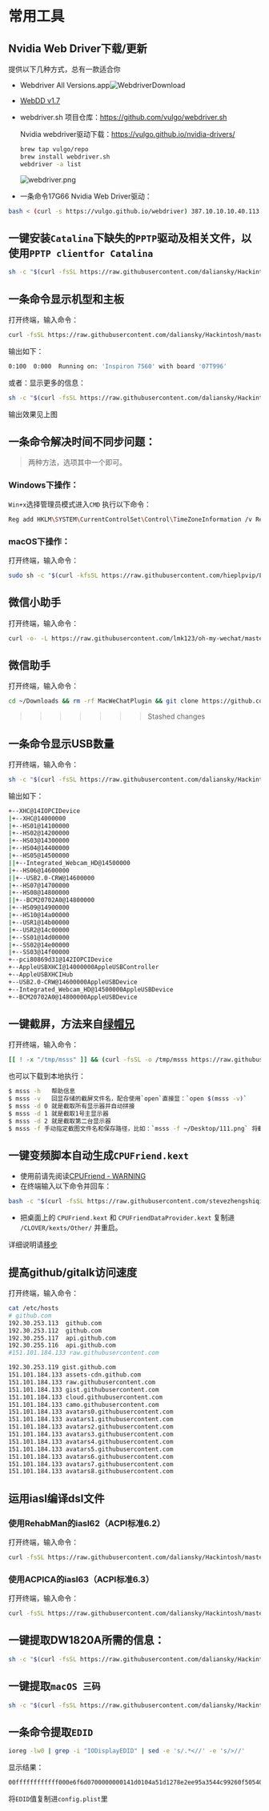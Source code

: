 # 常用工具

## Nvidia Web Driver下载/更新

提供以下几种方式，总有一款适合你

- Webdriver All Versions.app![WebdriverDownload](WebdriverDownload.png)

- [WebDD v1.7](WebDD.command)

- webdriver.sh 项目仓库：<https://github.com/vulgo/webdriver.sh>

  Nvidia webdriver驱动下载：<https://vulgo.github.io/nvidia-drivers/>

  ```bash
  brew tap vulgo/repo
  brew install webdriver.sh
  webdriver -a list
  ```

  ![webdriver.png](webdriver.png)

- 一条命令17G66 Nvidia Web Driver驱动：

```bash
bash < (curl -s https://vulgo.github.io/webdriver) 387.10.10.10.40.113
```

## 一键安装`Catalina`下缺失的`PPTP`驱动及相关文件，以使用`PPTP clientfor Catalina`

```bash
sh -c "$(curl -fsSL https://raw.githubusercontent.com/daliansky/Hackintosh/master/Tools/PPTP_for_Catalina.sh)"
```



## 一条命令显示机型和主板

打开终端，输入命令：

```bash
curl -fsSL https://raw.githubusercontent.com/daliansky/Hackintosh/master/Tools/bdmesg -o /tmp/bdmesg && chmod +x /tmp/bdmesg && sh -c /tmp/bdmesg | grep Running
```

输出如下：

```bash
0:100  0:000  Running on: 'Inspiron 7560' with board '07T996'
```

或者：显示更多的信息：

```bash
sh -c "$(curl -fsSL https://raw.githubusercontent.com/daliansky/Hackintosh/master/Tools/archey)"
```

输出效果见上图

## 一条命令解决时间不同步问题：

> 两种方法，选项其中一个即可。

### Windows下操作：

`Win+x`选择管理员模式进入`CMD`
执行以下命令：

```bash
Reg add HKLM\SYSTEM\CurrentControlSet\Control\TimeZoneInformation /v RealTimeIsUniversal /t REG_DWORD /d 1
```

### macOS下操作：

打开终端，输入命令：

```bash
sudo sh -c "$(curl -kfsSL https://raw.githubusercontent.com/hieplpvip/LocalTime-Toggle/master/fix_time_osx.sh)"
```



## 微信小助手

打开终端，输入命令：

```bash
curl -o- -L https://raw.githubusercontent.com/lmk123/oh-my-wechat/master/install.sh | bash -s
```

## 微信助手

打开终端，输入命令：

```bash
cd ~/Downloads && rm -rf MacWeChatPlugin && git clone https://github.com/cuiyu8580/MacWeChatPlugin.git --depth=1 && ./MacWeChatPlugin/Other/Install.sh
```


>>>>>>> Stashed changes
## 一条命令显示USB数量

打开终端，输入命令：

```bash
sh -c "$(curl -fsSL https://raw.githubusercontent.com/daliansky/Hackintosh/master/Tools/usb_Ports)"
```

输出如下：

```bash
+--XHC@14IOPCIDevice
|+--XHC@14000000
|+--HS01@14100000
|+--HS02@14200000
|+--HS03@14300000
|+--HS04@14400000
|+--HS05@14500000
||+--Integrated_Webcam_HD@14500000
|+--HS06@14600000
||+--USB2.0-CRW@14600000
|+--HS07@14700000
|+--HS08@14800000
||+--BCM20702A0@14800000
|+--HS09@14900000
|+--HS10@14a00000
|+--USR1@14b00000
|+--USR2@14c00000
|+--SS01@14d00000
|+--SS02@14e00000
|+--SS03@14f00000
+--pci80869d31@142IOPCIDevice
+--AppleUSBXHCI@14000000AppleUSBController
+--AppleUSBXHCIHub
+--USB2.0-CRW@14600000AppleUSBDevice
+--Integrated_Webcam_HD@14500000AppleUSBDevice
+--BCM20702A0@14800000AppleUSBDevice
```

## 一键截屏，方法来自[绿帽兄](https://github.com/lihaoyun6)

打开终端，输入命令：

```bash
[[ ! -x "/tmp/msss" ]] && (curl -fsSL -o /tmp/msss https://raw.githubusercontent.com/daliansky/Hackintosh/master/Tools/msss && chmod a+x /tmp/msss && open $(/tmp/msss -v)) || open $(/tmp/msss -v)
```

也可以下载到本地执行：

```bash
$ msss -h   帮助信息
$ msss -v   回显存储的截屏文件名，配合使用`open`直接显：`open $(msss -v)`
$ msss -d 0 就是截取所有显示器并自动拼接
$ msss -d 1 就是截取1号主显示器
$ msss -d 2 就是截取第二台显示器
$ msss -f 手动指定截图文件名和保存路径，比如：`msss -f ~/Desktop/111.png` 将截屏保存到桌面上
```

## 一键变频脚本自动生成`CPUFriend.kext`

- 使用前请先阅读[CPUFriend - WARNING](https://github.com/acidanthera/CPUFriend/blob/master/Instructions.md#warning)
- 在终端输入以下命令并回车：

```bash
bash -c "$(curl -fsSL https://raw.githubusercontent.com/stevezhengshiqi/one-key-cpufriend/master/one-key-cpufriend.sh)"
```

- 把桌面上的 `CPUFriend.kext` 和 `CPUFriendDataProvider.kext` 复制进 `/CLOVER/kexts/Other/` 并重启。

详细说明请[移步](https://github.com/stevezhengshiqi/one-key-cpufriend/blob/master/README_CN.md)

## 提高github/gitalk访问速度

打开终端，输入命令：

```bash
cat /etc/hosts
# github.com
192.30.253.113	github.com
192.30.253.112	github.com
192.30.255.117	api.github.com
192.30.255.116	api.github.com
#151.101.184.133 raw.githubusercontent.com

192.30.253.119 gist.github.com
151.101.184.133 assets-cdn.github.com
151.101.184.133 raw.githubusercontent.com
151.101.184.133 gist.githubusercontent.com
151.101.184.133 cloud.githubusercontent.com
151.101.184.133 camo.githubusercontent.com
151.101.184.133 avatars0.githubusercontent.com
151.101.184.133 avatars1.githubusercontent.com
151.101.184.133 avatars2.githubusercontent.com
151.101.184.133 avatars3.githubusercontent.com
151.101.184.133 avatars4.githubusercontent.com
151.101.184.133 avatars5.githubusercontent.com
151.101.184.133 avatars6.githubusercontent.com
151.101.184.133 avatars7.githubusercontent.com
151.101.184.133 avatars8.githubusercontent.com
```

## 运用iasl编译dsl文件

### 使用RehabMan的iasl62（ACPI标准6.2）

打开终端，输入命令：

```bash
curl -fsSL https://raw.githubusercontent.com/daliansky/Hackintosh/master/Tools/iasl-RM -o /tmp/iasl-RM && chmod +x /tmp/iasl-RM && sh -c /tmp/iasl-RM -l <dsl文件路径>
```

### 使用ACPICA的iasl63（ACPI标准6.3）

打开终端，输入命令：

```bash
curl -fsSL https://raw.githubusercontent.com/daliansky/Hackintosh/master/Tools/iasl63 -o /tmp/iasl63 && chmod +x /tmp/iasl63 && sh -c /tmp/iasl63 -l <dsl文件路径>
```

## 一键提取DW1820A所需的信息：

```bash
sh -c "$(curl -fsSL https://raw.githubusercontent.com/daliansky/Hackintosh/master/Tools/DW1820A)"

```

## 一键提取`macOS 三码`

```bash
sh -c "$(curl -fsSL https://raw.githubusercontent.com/daliansky/Hackintosh/master/Tools/sn.sh)"
```

## 一条命令提取`EDID`

```bash
ioreg -lw0 | grep -i "IODisplayEDID" | sed -e 's/.*<//' -e 's/>//'

```

显示结果：

```xml
00ffffffffffff000e6f6d0700000000141d0104a51d1278e2ee95a3544c99260f505400000001010101010101010101010101010101ec6800a0a0402e60302036001eb31000001a000000000000000000000000000000000000000000fe0043534f542054330a2020202020000000fe004d4e443330374441312d320a200048
```

将`EDID`值复制进`config.plist`里